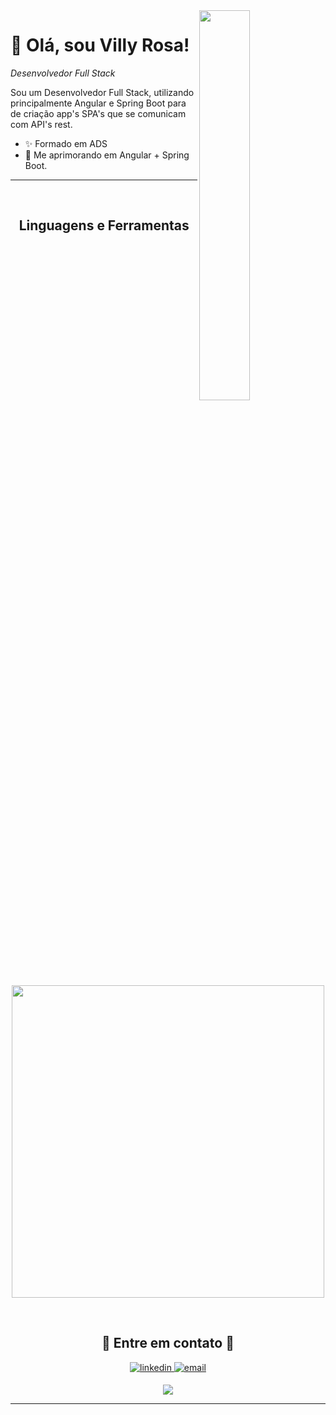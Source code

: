 <!--Banner-->

<!--Night Owl image-->
<div>
  <img align="right" width="40%" src="https://owlbertsio-resized.s3.amazonaws.com/Popper.psd.full.png">
</div>

<!--Header Name-->
# 👋 Olá, sou Villy Rosa! 
*Desenvolvedor Full Stack*
<br /> 

<!--Start Intro-->               
<p align="left">Sou um Desenvolvedor Full Stack, utilizando principalmente Angular e Spring Boot para de criação app's SPA's que se comunicam com API's rest.</p>

- ✨ Formado em ADS<!-- - ✍ Indie Hacker. -->
- 🌱 Me aprimorando em Angular + Spring Boot.
<!--End Intro-->

---
<br />

<!--Languages and Tools Section-->       
<h2 align="center">Linguagens e Ferramentas</h2> 
<p align="center">
  <img width="500px" src="https://skillicons.dev/icons?i=java,php,ts,js,spring,nodejs,angular,scss,postgres,mysql,mongo,git,docker,postman&perline=7" />
</p>
<br />

<!--Contact Section--> 

<h2 align="center">🤝 Entre em contato 🤝 </h2>
<div align="center">
  <a href="https://www.linkedin.com/in/villy-rosa-475523213/" target="_blank">
    <img src=https://img.shields.io/badge/linkedin-%231E77B5.svg?&style=for-the-badge&logo=linkedin&logoColor=white alt="linkedin" style="margin-bottom: 5px;" />
  </a>
  
  <a href="mailto:villyrosa@hotmail.com" target="_blank">
    <img src="https://img.shields.io/badge/-Email-%23333?style=for-the-badge&logo=gmail&logoColor=white" alt="email" style="margin-bottom: 5px;">
  </a>
</div>

<!--Footer--> 
<p align="center">
  <img src="https://capsule-render.vercel.app/api?type=waving&color=gradient&height=65&section=footer"/>
</p>

------
